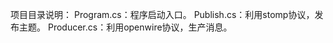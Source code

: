 项目目录说明：
        Program.cs：程序启动入口。
	Publish.cs：利用stomp协议，发布主题。
        Producer.cs：利用openwire协议，生产消息。
